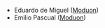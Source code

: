 - Eduardo de Miguel ([Moduon](https://www.moduon.team/))
- Emilio Pascual ([Moduon](https://www.moduon.team/))
